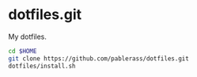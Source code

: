dotfiles.git
============

My dotfiles.

```sh
cd $HOME
git clone https://github.com/pablerass/dotfiles.git
dotfiles/install.sh
